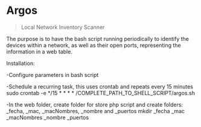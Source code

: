 # Argos
>Local Network Inventory Scanner

The purpose is to have the bash script running periodically to identify the devices within a network, as well as their open ports, representing the information in a web table.

Installation:

-Configure parameters in bash script

-Schedule a recurring task, this uses crontab and repeats every 15 minutes
sudo crontab -e
*/15 * * * * /COMPLETE_PATH_TO_SHELL_SCRIPT/argos.sh

-In the web folder, create folder for store php script and create folders: _fecha, _mac, _macNombres, _nombre and _puertos
mkdir _fecha _mac _macNombres _nombre _puertos
